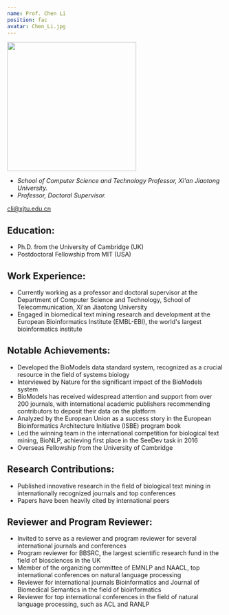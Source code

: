 ```yaml
---
name: Prof. Chen Li
position: fac
avatar: Chen_Li.jpg
---
```


<img width="300" src="{{site.baseurl}}/images/people/{{page.avatar}}" data-action="zoom">

- _School of Computer Science and Technology Professor, Xi'an Jiaotong University._ <br>
- _Professor, Doctoral Supervisor._

<!--<i class="fa fa-envelope-o"></i> `cli@xjtu.edu.cn`-->
<a href="cli@xjtu.edu.cn"><i class="fa fa-envelope-o"></i> cli@xjtu.edu.cn</a>



##  Education:
- Ph.D. from the University of Cambridge (UK)
- Postdoctoral Fellowship from MIT (USA)

## Work Experience:
- Currently working as a professor and doctoral supervisor at the Department of Computer Science and Technology, School of Telecommunication, Xi'an Jiaotong University
- Engaged in biomedical text mining research and development at the European Bioinformatics Institute (EMBL-EBI), the world's largest bioinformatics institute

## Notable Achievements:

- Developed the BioModels data standard system, recognized as a crucial resource in the field of systems biology
- Interviewed by Nature for the significant impact of the BioModels system
- BioModels has received widespread attention and support from over 200 journals, with international academic publishers recommending contributors to deposit their data on the platform
- Analyzed by the European Union as a success story in the European Bioinformatics Architecture Initiative (ISBE) program book
- Led the winning team in the international competition for biological text mining, BioNLP, achieving first place in the SeeDev task in 2016
- Overseas Fellowship from the University of Cambridge

## Research Contributions:
- Published innovative research in the field of biological text mining in internationally recognized journals and top conferences
- Papers have been heavily cited by international peers

## Reviewer and Program Reviewer:
- Invited to serve as a reviewer and program reviewer for several international journals and conferences
- Program reviewer for BBSRC, the largest scientific research fund in the field of biosciences in the UK
- Member of the organizing committee of EMNLP and NAACL, top international conferences on natural language processing
- Reviewer for international journals Bioinformatics and Journal of Biomedical Semantics in the field of bioinformatics
- Reviewer for top international conferences in the field of natural language processing, such as ACL and RANLP